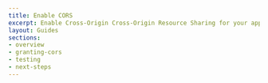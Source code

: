 ```yaml
---
title: Enable CORS
excerpt: Enable Cross-Origin Cross-Origin Resource Sharing for your app
layout: Guides
sections:
- overview
- granting-cors
- testing
- next-steps
---
```

